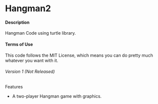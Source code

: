 # Hangman2

#### Description

Hangman Code using turtle library.

#### Terms of Use

This code follows the MIT License, which means you can do pretty much whatever you want with it.

###### Version 1 (Not Released)

Features
* A two-player Hangman game with graphics.